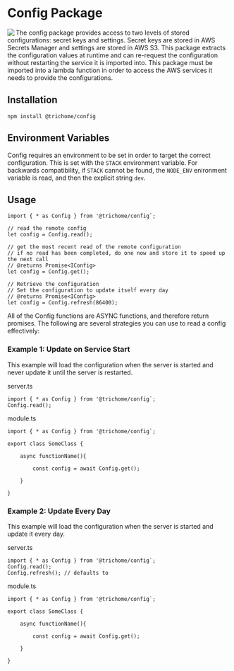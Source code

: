 # Config Package

<img src="https://img.icons8.com/ios/96/000000/services.png" align="left"/>

The config package provides access to two levels of stored configurations: secret keys 
and settings. Secret keys are stored in AWS Secrets Manager and settings are stored in 
AWS S3. This package extracts the configuration values at runtime and can re-request 
the configuration without restarting the service it is imported into. This package must 
be imported into a lambda function in order to access the AWS services it needs to provide 
the configurations.

## Installation

```
npm install @trichome/config
```

## Environment Variables

Config requires an environment to be set in order to target the correct configuration. 
This is set with the `STACK` environment variable. For backwards compatibility, if `STACK` 
cannot be found, the `NODE_ENV` enironment variable is read, and then the explicit 
string `dev`.

## Usage

```
import { * as Config } from '@trichome/config`;

// read the remote config
let config = Config.read();

// get the most recent read of the remote configuration
// if no read has been completed, do one now and store it to speed up the next call
// @returns Promise<IConfig>
let config = Config.get();

// Retrieve the configuration
// Set the configuration to update itself every day
// @returns Promise<IConfig>
let config = Config.refresh(86400);
```

All of the Config functions are ASYNC functions, and therefore return promises. The 
following are several strategies you can use to read a config effectively:

### Example 1: Update on Service Start
This example will load the configuration when the server is started and never update 
it until the server is restarted.

server.ts
```
import { * as Config } from '@trichome/config`;
Config.read();
```

module.ts
```
import { * as Config } from '@trichome/config`;

export class SomeClass {

	async functionName(){

		const config = await Config.get();

	}

}
```

### Example 2: Update Every Day
This example will load the configuration when the server is started and update it every day.

server.ts
```
import { * as Config } from '@trichome/config`;
Config.read();
Config.refresh(); // defaults to 
```

module.ts
```
import { * as Config } from '@trichome/config`;

export class SomeClass {

	async functionName(){

		const config = await Config.get();

	}

}
```
